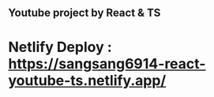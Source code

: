 ## Youtube project by React & TS
# Netlify Deploy : https://sangsang6914-react-youtube-ts.netlify.app/
